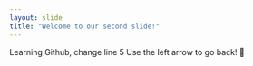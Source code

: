 ```yaml
---
layout: slide
title: "Welcome to our second slide!"
---
```

Learning Github, change line 5
Use the left arrow to go back!

